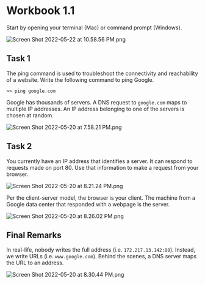 # Workbook 1.1

Start by opening your terminal (Mac) or command prompt (Windows).

![Screen Shot 2022-05-22 at 10.58.56 PM.png](https://firebasestorage.googleapis.com/v0/b/learnthepart-75aed.appspot.com/o/images%2Fe3381e3e-eed4-409f-9b06-21b97d97bc11?alt=media&token=cbf47f0a-6658-45ab-89e0-f7e56a2b7672)

## Task 1
The ping command is used to troubleshoot the connectivity and reachability of a website. Write the following command to ping Google. 
```
>> ping google.com
```
Google has thousands of servers. A DNS request to `google.com` maps to multiple IP addresses. An IP address belonging to one of the servers is chosen at random.

![Screen Shot 2022-05-20 at 7.58.21 PM.png](https://firebasestorage.googleapis.com/v0/b/learnthepart-75aed.appspot.com/o/images%2F606c57e0-4049-421a-89ee-0d8665f41388?alt=media&token=098be4ba-8c8c-4ae6-afd2-d733f7e3b457)


## Task 2

You currently have an IP address that identifies a server. It can respond to requests made on port 80. Use that information to make a request from your browser.

![Screen Shot 2022-05-20 at 8.21.24 PM.png](https://firebasestorage.googleapis.com/v0/b/learnthepart-75aed.appspot.com/o/images%2F3aa4a0ad-7499-4475-ba21-7c5bfc42ea62?alt=media&token=c4a54002-b62a-4b3f-a6ac-1653a4802906)

Per the client-server model, the browser is your client. The machine from a Google data center that responded with a webpage is the server. 


![Screen Shot 2022-05-20 at 8.26.02 PM.png](https://firebasestorage.googleapis.com/v0/b/learnthepart-75aed.appspot.com/o/images%2F51ae3d47-4718-439a-8bf1-22a0829bf7cc?alt=media&token=c75a9e40-c9eb-497c-932b-75847db24a41)

## Final Remarks
In real-life, nobody writes the full address (i.e. `172.217.13.142:80`). Instead, we write URLs (i.e. `www.google.com`). Behind the scenes, a DNS server maps the URL to an address.

![Screen Shot 2022-05-20 at 8.30.44 PM.png](https://firebasestorage.googleapis.com/v0/b/learnthepart-75aed.appspot.com/o/images%2Fe1ef3e1e-f68f-4e54-ab02-5d4ae29ea764?alt=media&token=cd860d66-fcd2-48c4-8715-3111ec724344)